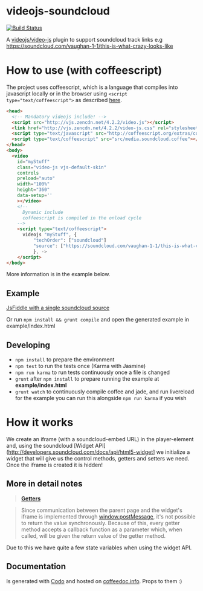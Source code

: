 videojs-soundcloud
==================

[![Build Status](https://travis-ci.org/LoveIsGrief/videojs-soundcloud.svg?branch=master)](https://travis-ci.org/LoveIsGrief/videojs-soundcloud)

A [videojs/video-js](https://github.com/videojs/video.js) plugin to support soundcloud track links e.g https://soundcloud.com/vaughan-1-1/this-is-what-crazy-looks-like

How to use (with coffeescript)
==============================
The project uses coffeescript, which is a language that compiles into javascript locally or in the browser using ```<script type="text/coffeescript">``` as described [here](http://coffeescript.org/#scripts).

```html
<head>
  <!-- Mandatory videojs include! -->
  <script src="http://vjs.zencdn.net/4.2.2/video.js"></script>
  <link href="http://vjs.zencdn.net/4.2.2/video-js.css" rel="stylesheet">
  <script type="text/javascript" src="http://coffeescript.org/extras/coffee-script.js"></script>
  <script type="text/coffeescript" src="src/media.soundcloud.coffee"></script>
</head>
<body>
  <video
    id="myStuff"
    class="video-js vjs-default-skin"
    controls
    preload="auto"
    width="100%"
    height="360"
    data-setup=''
    ></video>
    <!--
      Dynamic include
      coffeescript is compiled in the onload cycle
    -->
    <script type="text/coffeescript">
      videojs "myStuff", {
          "techOrder": ["soundcloud"]
          "source": ["https://soundcloud.com/vaughan-1-1/this-is-what-crazy-looks-like"]
          }, ->
    </script>
</body>
```

More information is in the example below.

Example
-------
[JsFiddle with a single soundcloud source](http://jsfiddle.net/x7FDL/30/)

Or run `npm install && grunt compile` and open the generated example in example/index.html

Developing
----------

* `npm install` to prepare the environment
* `npm test` to run the tests once (Karma with Jasmine)
* `npm run karma` to run tests continuously once a file is changed
* `grunt` after `npm install` to prepare running the example at **example/index.html**
* `grunt watch` to continuously compile coffee and jade, and run livereload for the example
    you can run this alongside `npm run karma` if you wish

How it works
============
We create an iframe (with a soundcloud-embed URL) in the player-element and, using the soundcloud [Widget API](http://developers.soundcloud.com/docs/api/html5-widget] we initialize a widget that will give us the control methods, getters and setters we need.  
Once the iframe is created it is hidden!

More in detail notes
--------------------
> [**Getters**](http://developers.soundcloud.com/docs/api/html5-widget#methods)

> Since communication between the parent page and the widget's iframe is implemented through [window.postMessage](https://developer.mozilla.org/en/DOM/window.postMessage), it's not possible to return the value synchronously. Because of this, every getter method accepts a callback function as a parameter which, when called, will be given the return value of the getter method.

Due to this we have quite a few state variables when using the widget API.

Documentation
-------------
Is generated with [Codo](https://github.com/coffeedoc/codo) and hosted on [coffeedoc.info](http://coffeedoc.info/github/LoveIsGrief/videojs-soundcloud/master/). Props to them :)

